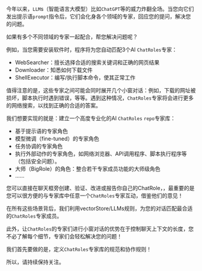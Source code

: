 
今年以来，`LLM`s（智能语言大模型）比如`ChatGPT`等的威力炸翻全场。当您向它们发出提示语`prompt`指令后，它们会化身各个领域的专家，回应您的提问，解决您的问题。

如果有多个不同领域的专家一起配合，帮您解决问题呢？

例如，当您需要安装软件时，程序将为您自动匹配3个AI `ChatRoles`专家：

- WebSearcher：擅长选择合适的搜索关键词和正确的网页结果
- Downloader：知悉如何下载文件
- ShellExecutor：编写/执行脚本命令，使其正常工作

值得注意的是，这些专家之间可能会同时展开几个小窗对话：例如，下载的网址被损坏，脚本执行时遇到错误，等等。遇到这种情况，`ChatRoles`专家将会进行更多的网络搜索，以找到正确的合适的答案。

我们想要实现的就是：建立一个高度专业化的AI `ChatRoles` `repo`专家库：

- 基于提示语的专家角色
- 模型微调（fine-tuned）的专家角色
- 任务协调的专家角色
- 执行外部动作的专家角色，如网络浏览器、API调用程序、脚本执行程序等（包括安全问题）。
- 大师（BigRole）的角色：整合若干专家成员功能的大师级角色
- ……

您可以直接在聊天框旁创建、验证、改进或报告你自己的ChatRole，，最重要的是您可以很方便的与专家库中任意一个`ChatRoles`专家互动，借鉴他们的意见！

在所有这些场景背后，我们利用vectorStore/LLMs规则，为您的对话匹配最合适的`ChatRoles`专家成员。

此外，让`ChatRoles`的专家们进行小窗对话的优势在于控制聊天上下文的长度，您不必了解每个细节，专家们会轻松解决您的问题！

我们首先要做的是，定义`ChatRoles`专家库的规范和协作规则！

所以，请持续保持关注。
